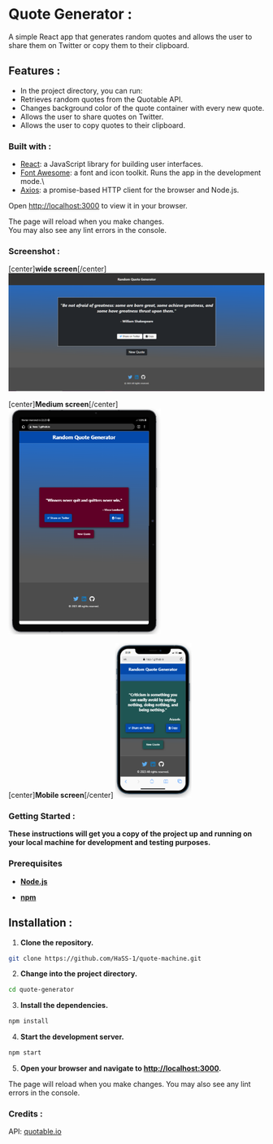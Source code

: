 # Quote Generator :

A simple React app that generates random quotes and allows the user to share them on Twitter or copy them to their clipboard.

## Features :

* In the project directory, you can run:
* Retrieves random quotes from the Quotable API.
* Changes background color of the quote container with every new quote.
* Allows the user to share quotes on Twitter.
* Allows the user to copy quotes to their clipboard.


### Built with :

* <a href="https://reactjs.org/" target="_blank">React</a>: a JavaScript library for building user interfaces.
* <a href="https://fontawesome.com/" target="_blank">Font Awesome</a>: a font and icon toolkit.
 Runs the app in the development mode.\
* <a href="https://github.com/axios/axios" target="_blank">Axios</a>: a promise-based HTTP client for the browser and Node.js.

Open [http://localhost:3000](http://localhost:3000) to view it in your browser.

The page will reload when you make changes.\
You may also see any lint errors in the console.

### Screenshot :
[center]**wide screen**[/center]
<img src="/src/images/screen.PNG?raw=true" width="800">

[center]**Medium screen**[/center]
<img src="/src/images/tablette_screen.PNG?raw=true" width="300">

[center]**Mobile screen**[/center]
<img src="/src/images/mobile_screen.PNG?raw=true" width="150">


### Getting Started :

**These instructions will get you a copy of the project up and running on your local machine for development and testing purposes.**

### Prerequisites


* **<a href="https://nodejs.org/en/download/" target="_blank">Node.js</a>**

* **<a href="https://www.npmjs.com/get-npm" target="_blank">npm</a>**




## Installation :

1. **Clone the repository.**

```bash
git clone https://github.com/HaSS-1/quote-machine.git
```
2. **Change into the project directory.**

```bash
cd quote-generator
```
3. **Install the dependencies.**

```bash
npm install
```

 4. **Start the development server.**
 ```bash
npm start
```
5. **Open your browser and navigate to <a href="http://localhost:3000" target="_blank">http://localhost:3000</a>.**


The page will reload when you make changes.
You may also see any lint errors in the console.


### Credits :

API: <a href="https://quotable.io/" target="_blank">quotable.io</a>


